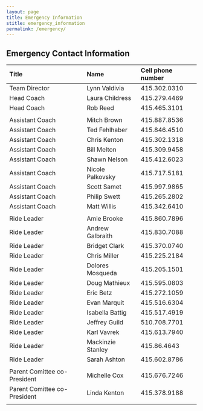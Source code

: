 ```yaml
---
layout: page
title: Emergency Information
stitle: emergency_information
permalink: /emergency/
---
```

## Emergency Contact Information

|Title|Name|Cell phone number|
|:----|:----|:----|
|Team Director |Lynn Valdivia| 	 	415.302.0310|
|Head Coach |Laura Childress| 	 	415.279.4469|
|Head Coach |Rob Reed| 		415.465.3101|
| | | |
|Assistant Coach |Mitch Brown| 	 	415.887.8536|
|Assistant Coach |Ted Fehlhaber| 	415.846.4510|
|Assistant Coach |Chris Kenton| 	 	415.302.1318|
|Assistant Coach |Bill Melton| 	 	415.309.9458|
|Assistant Coach |Shawn Nelson| 	415.412.6023|
|Assistant Coach |Nicole Palkovsky| 	415.717.5181|
|Assistant Coach |Scott Samet| 	 	415.997.9865|
|Assistant Coach |Philip Swett|   415.265.2802| 
|Assistant Coach |Matt Willis| 	 	415.342.6410|
| | | |
|Ride Leader |Amie Brooke|	415.860.7896|
|Ride Leader |Andrew Galbraith|	415.830.7088|
|Ride Leader |Bridget Clark|	415.370.0740|
|Ride Leader |Chris Miller|	415.225.2184|
|Ride Leader |Dolores Mosqueda|	415.205.1501|
|Ride Leader |Doug Mathieux|	415.595.0803|
|Ride Leader |Eric  Betz|	415.272.1059|
|Ride Leader |Evan Marquit|	415.516.6304|
|Ride Leader |Isabella Battig|	415.517.4919|
|Ride Leader |Jeffrey Guild|	510.708.7701|
|Ride Leader |Karl Vavrek|	415.613.7940|
|Ride Leader |Mackinzie Stanley|	415.86.4643|
|Ride Leader |Sarah Ashton|	415.602.8786|
| | | |
|Parent Comittee co-President|Michelle Cox| 	415.676.7246|
|Parent Comittee co-President|Linda Kenton| 	415.378.9188|
| | | |
